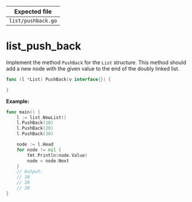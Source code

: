 | Expected file      |
| ------------------ |
| `list/pushback.go` |

# list_push_back

Implement the method `PushBack` for the `List` structure. This method should add a new node with the given value to the end of the doubly linked list.

```go
func (l *List) PushBack(v interface{}) {

}
```

**Example:**

```go
func main() {
	l := list.NewList()
	l.PushBack(10)
	l.PushBack(20)
	l.PushBack(30)

	node := l.Head
	for node != nil {
		fmt.Println(node.Value)
		node = node.Next
	}
	// Output:
	// 10
	// 20
	// 30
}
```

